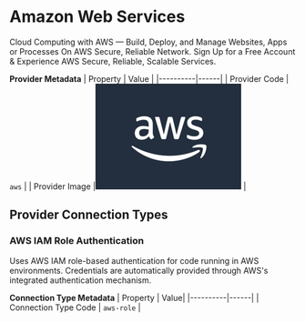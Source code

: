# Amazon Web Services
Cloud Computing with AWS — Build, Deploy, and Manage Websites, Apps or Processes On AWS Secure, Reliable Network. Sign Up for a Free Account & Experience AWS Secure, Reliable, Scalable Services.

**Provider Metadata**
| Property | Value |
|----------|------|
| Provider Code | `aws` |
| Provider Image |![Amazon Web Services Provider Small Image](./images/aws_small.png) |

## Provider Connection Types

### AWS IAM Role Authentication
Uses AWS IAM role-based authentication for code running in AWS environments. Credentials are automatically provided through AWS's integrated authentication mechanism.

**Connection Type Metadata**
| Property | Value|
|----------|------|
| Connection Type Code | `aws-role` |




